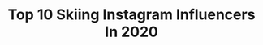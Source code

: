 ---
title: Top 10 Skiing Instagram Influencers In 2020
description: >-
  Find top skiing Instagram influencers in 2020. Most popular hashtags: #looseaf #gymequipment #backontrack #mspix.
platform: Instagram
profiles:
  - username: "andreasherranz"
    fullname: >-
      Dré
    location: "France"
    followers: 3052
    engagement: 3465
    commentsToLikes: 0.046129
    id: ck5hici04csuw0i11uqk0c87d
    verified: false
    hashtags: "#silverwood, #gratens, #ygskicontest, #youngsworldproject"
  - username: "maurocaviezel"
    fullname: >-
      Mauro Caviezel
    location: "Switzerland"
    followers: 29701
    engagement: 1550
    commentsToLikes: 0.009854
    id: ck5q8cx4w5jtm0i117c327tn5
    verified: false
    hashtags: "#thankful, #kvitfjell, #happyeaster, #wusa"
  - username: "ericbalken"
    fullname: >-
      Eric Balken | Skier
    location: "Canada"
    followers: 12732
    engagement: 1270
    commentsToLikes: 0.031722
    id: ck5q0fqk55s1n0i11w64pbmhs
    verified: false
    hashtags: "#gopro, #riverrafting, #justgonnasendit, #mysteryranch"
  - username: "colinwili"
    fullname: >-
      colin wili
    location: "Switzerland"
    followers: 7680
    engagement: 1746
    commentsToLikes: 0.011436
    id: ck5pw17hxklsa0i111k7j4rhf
    verified: false
    hashtags: "#dewtour, #k2poacher, #cheers, #boyband"
  - username: "rafadiazh1"
    fullname: >-
      R å F ā 🎲
    location: "Spain"
    followers: 2790
    engagement: 2479
    commentsToLikes: 0.264823
    id: ck8szh9tcofwc0j788p6619oo
    verified: false
    hashtags: ""
  - username: "brittanorgren"
    fullname: >-
      Britta johansson norgren
    location: "Canada"
    followers: 12167
    engagement: 1676
    commentsToLikes: 0.038134
    id: ck5c7fjfz7fs80i11vyhoha4c
    verified: false
    hashtags: "#feelthealps, #ladiagonela, #marcialonga, #skipnitrition"
  - username: "simenkruger"
    fullname: >-
      Simen Hegstad Krüger
    location: "Norway"
    followers: 18841
    engagement: 1680
    commentsToLikes: 0.033038
    id: ck55o6nkf7qxl0i11kokfh89m
    verified: false
    hashtags: "#illbeback, #winterwonderland, #holdepusteneffekten, #weareskiing"
  - username: "lea.gabrielle.usa"
    fullname: >-
      Lea Gabrielle
    location: "United States"
    followers: 29363
    engagement: 668
    commentsToLikes: 0.054693
    id: ckapc26sg26ky0i78zac396da
    verified: true
    hashtags: "#tbt, #nationalsiblingsday, #onsies, #freedom"
  - username: "nadia_fanchini"
    fullname: >-
      Nadia Fanchini
    location: "Italy"
    followers: 18064
    engagement: 1345
    commentsToLikes: 0.029083
    id: ck5q1ra1dcdzz0i11p7ll48sx
    verified: false
    hashtags: "#missyou, #tempoperme, #lakeiseo, #bimbifelici"
  - username: "federicocorvi"
    fullname: >-
      FEDERICO CORVI
    location: "Italy"
    followers: 28618
    engagement: 355
    commentsToLikes: 0.091620
    id: ck6tuq7xvhs030j71g44ddc0d
    verified: false
    hashtags: "#homemade, #quarantinemood, #borntobebreil, #nordicaski"
---